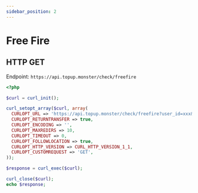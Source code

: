 ```yaml
---
sidebar_position: 2
---
```


# Free Fire

## HTTP GET

Endpoint: `https://api.topup.monster/check/freefire`

```php
<?php

$curl = curl_init();

curl_setopt_array($curl, array(
  CURLOPT_URL => 'https://api.topup.monster/check/freefire?user_id=xxx&api_key=xxx',
  CURLOPT_RETURNTRANSFER => true,
  CURLOPT_ENCODING => '',
  CURLOPT_MAXREDIRS => 10,
  CURLOPT_TIMEOUT => 0,
  CURLOPT_FOLLOWLOCATION => true,
  CURLOPT_HTTP_VERSION => CURL_HTTP_VERSION_1_1,
  CURLOPT_CUSTOMREQUEST => 'GET',
));

$response = curl_exec($curl);

curl_close($curl);
echo $response;
```
